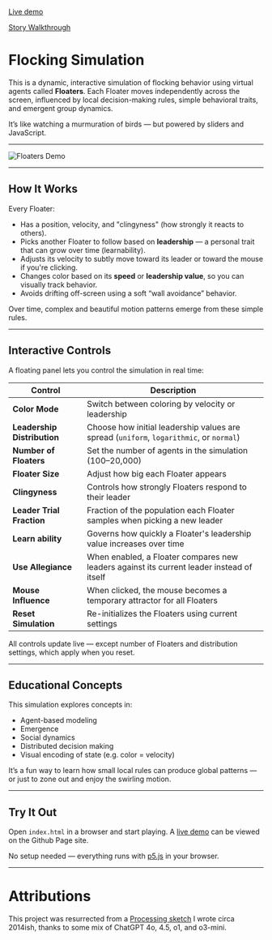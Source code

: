 [Live demo](https://mayankles.github.io/flocking-js/)

[Story Walkthrough](https://mayankles.github.io/flocking-js/story.html)

# Flocking Simulation

This is a dynamic, interactive simulation of flocking behavior using virtual agents called **Floaters**. Each Floater moves independently across the screen, influenced by local decision-making rules, simple behavioral traits, and emergent group dynamics.

It’s like watching a murmuration of birds — but powered by sliders and JavaScript.

---

![Floaters Demo](./media/floaters.2.gif)

---

## How It Works

Every Floater:
- Has a position, velocity, and "clingyness" (how strongly it reacts to others).
- Picks another Floater to follow based on **leadership** — a personal trait that can grow over time (learnability).
- Adjusts its velocity to subtly move toward its leader or toward the mouse if you're clicking.
- Changes color based on its **speed** or **leadership value**, so you can visually track behavior.
- Avoids drifting off-screen using a soft “wall avoidance” behavior.

Over time, complex and beautiful motion patterns emerge from these simple rules.

---

## Interactive Controls

A floating panel lets you control the simulation in real time:

| Control                 | Description |
|------------------------|-------------|
| **Color Mode**         | Switch between coloring by velocity or leadership |
| **Leadership Distribution** | Choose how initial leadership values are spread (`uniform`, `logarithmic`, or `normal`) |
| **Number of Floaters** | Set the number of agents in the simulation (100–20,000) |
| **Floater Size**       | Adjust how big each Floater appears |
| **Clingyness**         | Controls how strongly Floaters respond to their leader |
| **Leader Trial Fraction** | Fraction of the population each Floater samples when picking a new leader |
| **Learn ability**      | Governs how quickly a Floater's leadership value increases over time |
| **Use Allegiance**     | When enabled, a Floater compares new leaders against its current leader instead of itself |
| **Mouse Influence**    | When clicked, the mouse becomes a temporary attractor for all Floaters |
| **Reset Simulation**   | Re-initializes the Floaters using current settings |

All controls update live — except number of Floaters and distribution settings, which apply when you reset.

---

## Educational Concepts

This simulation explores concepts in:
- Agent-based modeling
- Emergence
- Social dynamics
- Distributed decision making
- Visual encoding of state (e.g. color = velocity)

It’s a fun way to learn how small local rules can produce global patterns — or just to zone out and enjoy the swirling motion.

---

## Try It Out

Open `index.html` in a browser and start playing.  A [live demo](https://mayankles.github.io/flocking-js/) can be viewed on the Github Page site.

No setup needed — everything runs with [p5.js](https://p5js.org/) in your browser.

---

# Attributions
This project was resurrected from a [Processing sketch](https://openprocessing.org/sketch/462747) I wrote circa 2014ish, thanks to some mix of ChatGPT 4o, 4.5, o1, and o3-mini.
